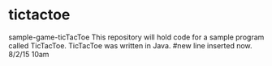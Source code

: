 # tictactoe
sample-game-ticTacToe
This repository will hold code for a sample program called TicTacToe.
TicTacToe was written in Java.
#new line inserted now. 8/2/15 10am